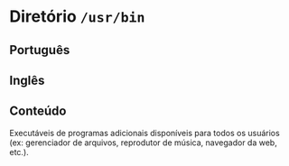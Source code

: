 # Diretório `/usr/bin`

## Português




## Inglês



## Conteúdo

Executáveis ​​de programas adicionais disponíveis para todos os usuários (ex: gerenciador de arquivos, reprodutor de música, navegador da web, etc.).

